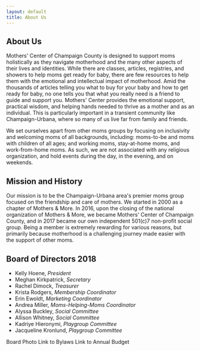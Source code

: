 ```yaml
---
layout: default
title: About Us
---
```


## About Us

Mothers' Center of Champaign County is designed to support moms holistically as
they navigate motherhood and the many other aspects of their lives and
identities. While there are classes, articles, registries, and showers to help
moms get ready for baby, there are few resources to help them with the
emotional and intellectual impact of motherhood. Amid the thousands of articles
telling you what to buy for your baby and how to get ready for baby, no one
tells you that what you really need is a friend to guide and support you.
Mothers' Center provides the emotional support, practical wisdom, and helping
hands needed to thrive as a mother and as an individual. This is particularly
important in a transient community like Champaign-Urbana, where so many of us
live far from family and friends. 

We set ourselves apart from other moms groups by focusing on inclusivity and
welcoming moms of all backgrounds, including: moms-to-be and moms with children
of all ages; and working moms, stay-at-home moms, and work-from-home moms. As
such, we are not associated with any religious organization, and hold events
during the day, in the evening, and on weekends. 

## Mission and History

Our mission is to be the Champaign-Urbana area's premier moms group focused on
the friendship and care of mothers. We started in 2000 as a chapter of Mothers
& More. In 2016, upon the closing of the national organization of Mothers &
More, we became Mothers' Center of Champaign County, and in 2017 became our own
independent 501(c)7 non-profit social group. Being a member is extremely
rewarding for various reasons, but primarily because motherhood is a
challenging journey made easier with the support of other moms.

## Board of Directors 2018

 * Kelly Hoene, _President_
 * Meghan Kirkpatrick, _Secretary_
 * Rachel Dimock, _Treasurer_
 * Krista Rodgers, _Membership Coordinator_
 * Erin Ewoldt, _Marketing Coordinator_
 * Andrea Miller, _Moms-Helping-Moms Coordinator_
 * Alyssa Buckley, _Social Committee_
 * Allison Whitney, _Social Committee_
 * Kadriye Hieronymi, _Playgroup Committee_
 * Jacqueline Kronlund, _Playgroup Committee_

Board Photo
Link to Bylaws
Link to Annual Budget
